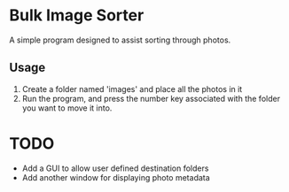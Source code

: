 # Bulk Image Sorter
A simple program designed to assist sorting through photos.
## Usage
1. Create a folder named 'images' and place all the photos in it
2. Run the program, and press the number key associated with the folder you want to move it into.
# TODO
- Add a GUI to allow user defined destination folders
- Add another window for displaying photo metadata